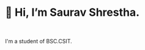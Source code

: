 <h1 >👋 Hi, I’m Saurav Shrestha.</h1><br>
<p id="i">I'm a student of BSC.CSIT.</p>


<!---
saurav2078/saurav2078 is a ✨ special ✨ repository because its `README.md` (this file) appears on your GitHub profile.
You can click the Preview link to take a look at your changes.
--->
